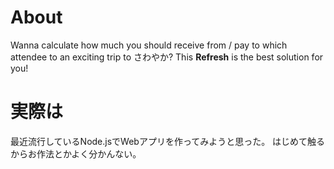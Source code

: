 # About
Wanna calculate how much you should receive from / pay to which attendee to an exciting trip to さわやか?
This __Refresh__ is the best solution for you!

# 実際は
最近流行しているNode.jsでWebアプリを作ってみようと思った。
はじめて触るからお作法とかよく分かんない。